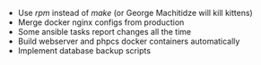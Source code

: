 * Use *rpm* instead of *make* (or George Machitidze will kill kittens)
* Merge docker nginx configs from production
* Some ansible tasks report changes all the time
* Build webserver and phpcs docker containers automatically
* Implement database backup scripts
